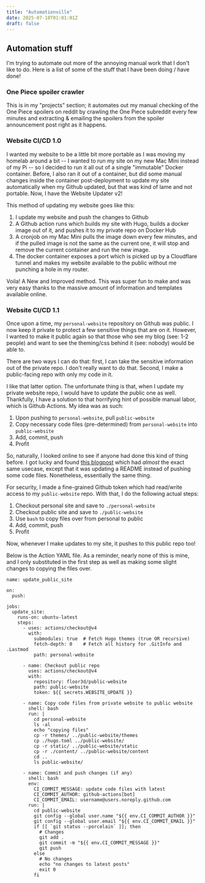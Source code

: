 ```yaml
---
title: "Automationville"
date: 2025-07-18T01:01:01Z
draft: false
---
```


## Automation stuff
I'm trying to automate out more of the annoying manual work that I don't like to do. Here is a list of some of the stuff that I have been doing / have done!

### One Piece spoiler crawler
This is in my "projects" section; it automates out my manual checking of the One Piece spoilers on reddit by crawling the One Piece subreddit every few minutes and extracting & emailing the spoilers from the spoiler announcement post right as it happens.

### Website CI/CD 1.0
I wanted my website to be a little bit more portable as I was moving my homelab around a bit -- I wanted to run my site on my new Mac Mini instead of my Pi -- so I decided to run it all out of a single "immutable" Docker container. Before, I also ran it out of a container, but did some manual changes inside the container post-deployment to update my site automatically when my Github updated, but that was kind of lame and not portable. Now, I have the Website Updater v2!

This method of updating my website goes like this:
1. I update my website and push the changes to Github
2. A Github action runs which builds my site with Hugo, builds a docker image out of it, and pushes it to my private repo on Docker Hub
3. A cronjob on my Mac Mini pulls the image down every few minutes, and if the pulled image is not the same as the current one, it will stop and remove the current container and run the new image.
4. The docker container exposes a port which is picked up by a Cloudflare tunnel and makes my website available to the public without me punching a hole in my router.

Voila! A New and Improved method. This was super fun to make and was very easy thanks to the massive amount of information and templates available online.

### Website CI/CD 1.1
Once upon a time, my `personal-website` repository on Github was public. I now keep it private to protect a few sensitive things that are on it. 
However, I wanted to make it public again so that those who see my blog (see: 1-2 people) and want to see the theming/css behind it (see: nobody) would be able to.

There are two ways I can do that: first, I can take the sensitive information out of the private repo. I don't really want to do that. Second, I make a public-facing repo with only my code in it.

I like that latter option. The unfortunate thing is that, when I update my private website repo, I would have to update the public one as well. Thankfully, I have a solution to that horrifying
hint of possible manual labor, which is Github Actions. My idea was as such:

1. Upon pushing to `personal-website`, pull `public-website`
2. Copy necessary code files (pre-determined) from `personal-website` into `public-website`
3. Add, commit, push
4. Profit

So, naturally, I looked online to see if anyone had done this kind of thing before. I got lucky and found [this blogpost](https://some-natalie.dev/blog/multi-repo-actions/) which had *almost* the exact same usecase, 
except that it was updating a README instead of pushing some code files. Nonetheless, essentially the same thing.

For security, I made a fine-grained Github token which had read/write access to my `public-website` repo. With that, I do the following actual steps:

1. Checkout personal site and save to `./personal-website`
1. Checkout public site and save to `./public-website`
1. Use `bash` to copy files over from personal to public
1. Add, commit, push
1. Profit

Now, whenever I make updates to my site, it pushes to this public repo too!

Below is the Action YAML file. As a reminder, nearly none of this is mine, and I only substituted in the first step as well as making some slight changes to copying the files over.

```
name: update_public_site

on:
  push:

jobs:
  update_site:
    runs-on: ubuntu-latest
    steps:
      - uses: actions/checkout@v4
        with:
          submodules: true  # Fetch Hugo themes (true OR recursive)
          fetch-depth: 0    # Fetch all history for .GitInfo and .Lastmod
          path: personal-website

      - name: Checkout public repo
        uses: actions/checkout@v4
        with:
          repository: floor3d/public-website
          path: public-website
          token: ${{ secrets.WEBSITE_UPDATE }}

      - name: Copy code files from private website to public website
        shell: bash
        run: |
          cd personal-website
          ls -al
          echo "copying files"
          cp -r themes/ ../public-website/themes
          cp ./hugo.toml ../public-website/
          cp -r static/ ../public-website/static
          cp -r ./content/ ../public-website/content
          cd ..
          ls public-website/

      - name: Commit and push changes (if any)
        shell: bash
        env:
          CI_COMMIT_MESSAGE: update code files with latest
          CI_COMMIT_AUTHOR: github-actions[bot]
          CI_COMMIT_EMAIL: username@users.noreply.github.com
        run: |
          cd public-website
          git config --global user.name "${{ env.CI_COMMIT_AUTHOR }}"
          git config --global user.email "${{ env.CI_COMMIT_EMAIL }}"
          if [[ `git status --porcelain` ]]; then
            # Changes
            git add .
            git commit -m "${{ env.CI_COMMIT_MESSAGE }}"
            git push
          else
            # No changes
            echo "no changes to latest posts"
            exit 0
          fi
```
